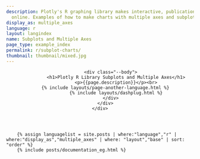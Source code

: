 ```yaml
---
description: Plotly's R graphing library makes interactive, publication-quality graphs
  online. Examples of how to make charts with multiple axes and subplots.
display_as: multiple_axes
language: r
layout: langindex
name: Subplots and Multiple Axes
page_type: example_index
permalink: r/subplot-charts/
thumbnail: thumbnail/mixed.jpg
---
```


<header class="--welcome">
	<div class="--welcome-body">
		<!--div.--wrap-inner-->
		<div class="--title">

			<div class="--body">
				<h1>Plotly R Library Subplots and Multiple Axes</h1>
				<p>{{page.description}}</p><br>
        {% include layouts/page-another-language.html %}
				{% include layouts/dashplug.html %}
			</div>
		</div>
	</div>
</header>

		{% assign languagelist = site.posts | where:"language","r" | where:"display_as","multiple_axes" | where: "layout","base" | sort: "order" %}
        {% include posts/documentation_eg.html %}
